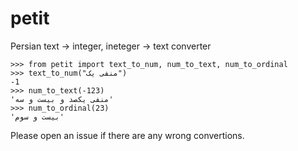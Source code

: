 # petit
Persian text -> integer, ineteger -> text converter

    >>> from petit import text_to_num, num_to_text, num_to_ordinal
    >>> text_to_num("منفی یک")
    -1
    >>> num_to_text(-123)
    'منفی یکصد و بیست و سه'
    >>> num_to_ordinal(23)
    'بیست و سوم'

Please open an issue if there are any wrong convertions.
